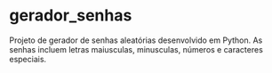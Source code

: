 # gerador_senhas

Projeto de gerador de senhas aleatórias desenvolvido em Python. As senhas incluem letras maiusculas, minusculas, números e caracteres especiais.
